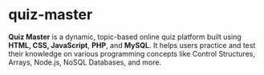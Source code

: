 # quiz-master
**Quiz Master** is a dynamic, topic-based online quiz platform built using **HTML, CSS, JavaScript**, **PHP**, and **MySQL**. It helps users practice and test their knowledge on various programming concepts like Control Structures, Arrays, Node.js, NoSQL Databases, and more.
